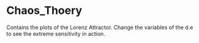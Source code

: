 # Chaos_Thoery
Contains the plots of the Lorenz Attractor.
Change the variables of the d.e to see the extreme sensitivity in action.
